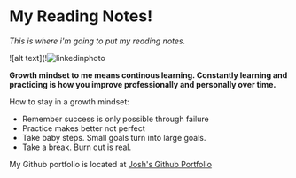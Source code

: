 # My Reading Notes!

*This is where i'm going to put my reading notes.*

![alt text](!![linkedinphoto](https://user-images.githubusercontent.com/75331306/176013997-7a77980c-8f33-4817-a286-2d81b5c6a4e6.jpg)


**Growth mindset to me means continous learning. Constantly learning and practicing is how you improve professionally and personally over time.**

How to stay in a growth mindset:

- Remember success is only possible through failure
- Practice makes better not perfect
- Take baby steps. Small goals turn into large goals.
- Take a break. Burn out is real.

My Github portfolio is located at [Josh's Github Portfolio](https://github.com/jcook071990)
